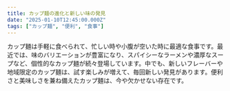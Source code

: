 ```yaml
---
title: カップ麺の進化と新しい味の発見
date: "2025-01-10T12:45:00.000Z"
tags: ["カップ麺", "便利", "食事"]
---
```


カップ麺は手軽に食べられて、忙しい時や小腹が空いた時に最適な食事です。最近では、味のバリエーションが豊富になり、スパイシーなラーメンや濃厚なスープなど、個性的なカップ麺が続々登場しています。中でも、新しいフレーバーや地域限定のカップ麺は、試す楽しみが増えて、毎回新しい発見があります。便利さと美味しさを兼ね備えたカップ麺は、今や欠かせない存在です。

